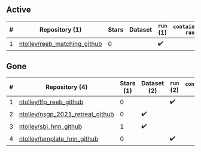 ## Active
| # | Repository (1) | Stars | Dataset | `run` (1) | `containers-run` |
| --- | --- | --- | --- | --- | --- |
| 1 | [ntolley/reeb_matching_github](https://github.com/ntolley/reeb_matching_github) | 0 |  | :heavy_check_mark: |  |

## Gone
| # | Repository (4) | Stars (1) | Dataset (2) | `run` (2) | `containers-run` |
| --- | --- | --- | --- | --- | --- |
| 1 | [ntolley/lfp_reeb_github](https://github.com/ntolley/lfp_reeb_github) | 0 |  | :heavy_check_mark: |  |
| 2 | [ntolley/nsgp_2021_retreat_github](https://github.com/ntolley/nsgp_2021_retreat_github) | 0 | :heavy_check_mark: |  |  |
| 3 | [ntolley/sbi_hnn_github](https://github.com/ntolley/sbi_hnn_github) | 1 | :heavy_check_mark: |  |  |
| 4 | [ntolley/template_hnn_github](https://github.com/ntolley/template_hnn_github) | 0 |  | :heavy_check_mark: |  |
